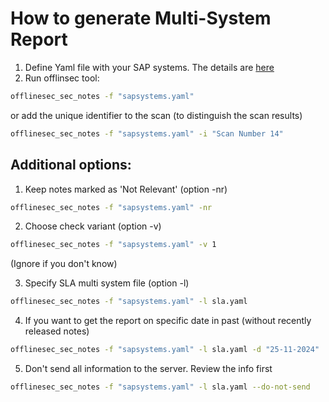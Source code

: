 
# How to generate Multi-System Report

1. Define Yaml file with your SAP systems. The details are [here](./yaml_file_structure.md)
2. Run offlinsec tool:
```sh
offlinesec_sec_notes -f "sapsystems.yaml"
```

or add the unique identifier to the scan (to distinguish the scan results)
```sh
offlinesec_sec_notes -f "sapsystems.yaml" -i "Scan Number 14"
```

## Additional options:
1. Keep notes marked as 'Not Relevant' (option -nr)
```sh
offlinesec_sec_notes -f "sapsystems.yaml" -nr
```

2. Choose check variant (option -v)
```sh
offlinesec_sec_notes -f "sapsystems.yaml" -v 1
```
(Ignore if you don't know)

3. Specify SLA multi system file (option -l)
```sh
offlinesec_sec_notes -f "sapsystems.yaml" -l sla.yaml
```

4. If you want to get the report on specific date in past (without recently released notes)
```sh
offlinesec_sec_notes -f "sapsystems.yaml" -l sla.yaml -d "25-11-2024"
```

5. Don't send all information to the server. Review the info first
```sh
offlinesec_sec_notes -f "sapsystems.yaml" -l sla.yaml --do-not-send
```
